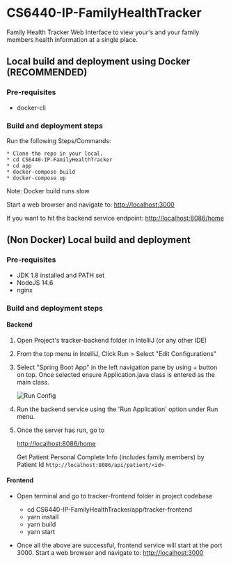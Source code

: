 # CS6440-IP-FamilyHealthTracker

Family Health Tracker Web Interface to view your's and your family members health information at a single place.

## Local build and deployment using Docker (RECOMMENDED)

### Pre-requisites
* docker-cli

### Build and deployment steps

Run the following Steps/Commands:
    
    * Clone the repo in your local.
    * cd CS6440-IP-FamilyHealthTracker 
    * cd app
    * docker-compose build
    * docker-compose up
  Note: Docker build runs slow

  Start a web browser and navigate to: 
  [http://localhost:3000](http://localhost:3000)
  
  If you want to hit the backend service endpoint:
  [http://localhost:8086/home](http://localhost:8086/home)

## (Non Docker) Local build and deployment

### Pre-requisites
* JDK 1.8 installed and PATH set
* NodeJS 14.6
* nginx

### Build and deployment steps

#### Backend

1. Open Project's tracker-backend folder in IntelliJ (or any other IDE)

2. From the top menu in IntelliJ, Click Run > Select "Edit Configurations"

3. Select "Spring Boot App" in the left navigation pane by using + button on top. Once selected ensure Application.java class is entered as the main class.
        
    ![Run Config](https://github.gatech.edu/pkhosla3/CS6440-IP-FamilyHealthTracker/blob/master/docs/run-config.png)

4. Run the backend service using the 'Run Application' option under Run menu.

5. Once the server has run, go to
        
    [http://localhost:8086/home](http://localhost:8086/home)
    
    Get Patient Personal Complete Info (includes family members) by Patient Id
        `http://localhost:8086/api/patient/<id>`

#### Frontend

   * Open terminal and go to tracker-frontend folder in project codebase
   
   
       * cd CS6440-IP-FamilyHealthTracker/app/tracker-frontend 
       * yarn install
       * yarn build
       * yarn start
    
   * Once all the above are successful, frontend service will start at the port 3000.
    Start a web browser and navigate to: 
    [http://localhost:3000](http://localhost:3000)

 
  
    
    
